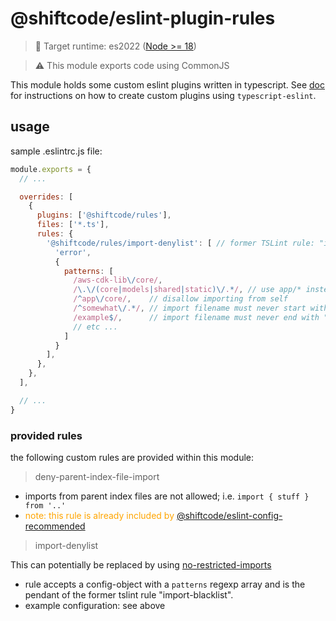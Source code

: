 # @shiftcode/eslint-plugin-rules

> 🎯 Target runtime: es2022 ([Node >= 18](https://node.green/#ES2022))

> ⚠️ This module exports code using CommonJS

This module holds some custom eslint plugins written in typescript. See [doc](https://typescript-eslint.io/custom-rules)
for instructions on how to create custom plugins using `typescript-eslint`.

## usage

sample .eslintrc.js file:

```javascript
module.exports = {
  // ...

  overrides: [
    {
      plugins: ['@shiftcode/rules'],
      files: ['*.ts'],
      rules: {
        '@shiftcode/rules/import-denylist': [ // former TSLint rule: "import-blacklist"
          'error',
          {
            patterns: [
              /aws-cdk-lib\/core/,
              /\.\/(core|models|shared|static)\/.*/, // use app/* instead
              /^app\/core/,    // disallow importing from self
              /^somewhat\/.*/, // import filename must never start with "somewhat"
              /example$/,      // import filename must never end with "example"
              // etc ...
            ]
          }
        ],
      },
    },
  ],

  // ...
}
```

### provided rules

the following custom rules are provided within this module:

> deny-parent-index-file-import

- imports from parent index files are not allowed; i.e. ``import { stuff } from '..'``
- <span style="color: orange">note: this rule is already included by [@shiftcode/eslint-config-recommended](../eslint-config-recommended)</span>

> import-denylist

This can potentially be replaced by using [no-restricted-imports](https://eslint.org/docs/latest/rules/no-restricted-imports)

- rule accepts a config-object with a ``patterns`` regexp array and is the pendant of the former tslint rule "import-blacklist".
- example configuration: see above
